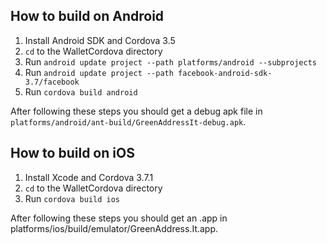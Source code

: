 ## How to build on Android

 1. Install Android SDK and Cordova 3.5
 2. `cd` to the WalletCordova directory
 3. Run `android update project --path platforms/android --subprojects`
 4. Run `android update project --path facebook-android-sdk-3.7/facebook`
 5. Run `cordova build android`

After following these steps you should get a debug apk file in `platforms/android/ant-build/GreenAddressIt-debug.apk`.


## How to build on iOS

 1. Install Xcode and Cordova 3.7.1
 2. `cd` to the WalletCordova directory
 3. Run `cordova build ios`

After following these steps you should get an .app in platforms/ios/build/emulator/GreenAddress.It.app.

